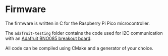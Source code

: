 # Firmware

The firmware is written in C for the Raspberry Pi Pico microcontroller.

The `adafruit-testing` folder contains the code used for I2C communication with an [Adafruit BNO085 breakout board](https://www.adafruit.com/product/4754#technical-details).

All code can be compiled using CMake and a generator of your choice.